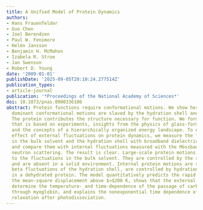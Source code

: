 ```yaml
---
title: A Unified Model of Protein Dynamics
authors:
- Hans Frauenfelder
- Guo Chen
- Joel Berendzen
- Paul W. Fenimore
- Helén Jansson
- Benjamin H. McMahon
- Izabela R. Stroe
- Jan Swenson
- Robert D. Young
date: '2009-01-01'
publishDate: '2025-09-05T20:10:24.277514Z'
publication_types:
- article-journal
publication: '*Proceedings of the National Academy of Sciences*'
doi: 10.1073/pnas.0900336106
abstract: Protein functions require conformational motions. We show here that the
  dominant conformational motions are slaved by the hydration shell and the bulk solvent.
  The protein contributes the structure necessary for function. We formulate a model
  that is based on experiments, insights from the physics of glass-forming liquids,
  and the concepts of a hierarchically organized energy landscape. To explore the
  effect of external fluctuations on protein dynamics, we measure the fluctuations
  in the bulk solvent and the hydration shell with broadband dielectric spectroscopy
  and compare them with internal fluctuations measured with the Mössbauer effect and
  neutron scattering. The result is clear. Large-scale protein motions are slaved
  to the fluctuations in the bulk solvent. They are controlled by the solvent viscosity,
  and are absent in a solid environment. Internal protein motions are slaved to the
  beta fluctuations of the hydration shell, are controlled by hydration, and are absent
  in a dehydrated protein. The model quantitatively predicts the rapid increase of
  the mean-square displacement above $≈$200 K, shows that the external beta fluctuations
  determine the temperature- and time-dependence of the passage of carbon monoxide
  through myoglobin, and explains the nonexponential time dependence of the protein
  relaxation after photodissociation.
---
```

